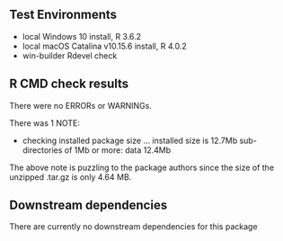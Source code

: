 ## Test Environments
* local Windows 10 install, R 3.6.2
* local macOS Catalina v10.15.6 install, R 4.0.2
* win-builder Rdevel check


## R CMD check results
There were no ERRORs or WARNINGs.

There was 1 NOTE:

* 	checking installed package size ... 
     installed size is 12.7Mb
     sub-directories of 1Mb or more:
       data  12.4Mb
	
The above note is puzzling to the package authors since the size of the unzipped .tar.gz is only 4.64 MB.

## Downstream dependencies
There are currently no downstream dependencies for this package